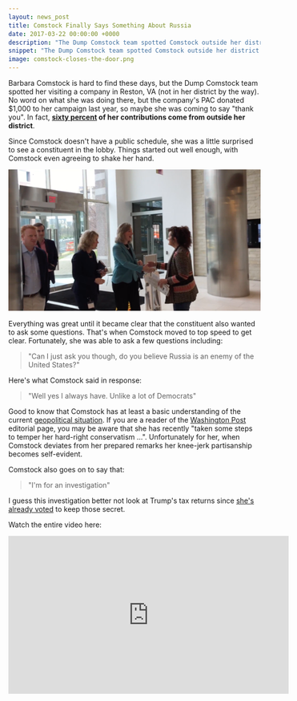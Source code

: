 ```yaml
---
layout: news_post
title: Comstock Finally Says Something About Russia
date: 2017-03-22 00:00:00 +0000
description: "The Dump Comstock team spotted Comstock outside her district in Reston, VA and she had some interesting things to say about Russia."
snippet: "The Dump Comstock team spotted Comstock outside her district in Reston, VA and she had some interesting things to say about Russia."
image: comstock-closes-the-door.png
---
```


Barbara Comstock is hard to find these days, but the Dump Comstock team spotted her visiting a company in Reston, VA (not in her district by the way). No word on what she was doing there, but the company's PAC donated $1,000 to her campaign last year, so maybe she was coming to say "thank you". In fact, **[sixty percent](https://www.opensecrets.org/politicians/geog.php?cycle=2016&cid=N00036023&type=I) of her contributions come from outside her district**.

Since Comstock doesn't have a public schedule, she was a little surprised to see a constituent in the lobby. Things started out well enough, with Comstock even agreeing to shake her hand.

![Comstock shaking hands with a constituent](/images/news/comstock-shakes-hands.png)

Everything was great until it became clear that the constituent also wanted to ask some questions. That's when Comstock moved to top speed to get clear. Fortunately, she was able to ask a few questions including:

> "Can I just ask you though, do you believe Russia is an enemy of the United States?"

Here's what Comstock said in response:

> "Well yes I always have. Unlike a lot of Democrats"

Good to know that Comstock has at least a basic understanding of the current [geopolitical situation](http://www.businessinsider.com/dick-cheney-russia-hack-no-question-act-of-war-2017-3). If you are a reader of the [Washington Post](https://www.washingtonpost.com/opinions/the-posts-picks-for-congress/2016/10/22/75fe0dd2-962d-11e6-bb29-bf2701dbe0a3_story.html) editorial page, you may be aware that she has recently "taken some steps to temper her hard-right conservatism ...". Unfortunately for her, when Comstock deviates from her prepared remarks her knee-jerk partisanship becomes self-evident.

Comstock also goes on to say that:

> "I'm for an investigation"

I guess this investigation better not look at Trump's tax returns since [she's already voted](/comstock-votes-against-release-of-trump-tax-returns/) to keep those secret.

Watch the entire video here:

<iframe width="560" height="315" src="https://www.youtube.com/embed/65AKfqbjnik" frameborder="0" allowfullscreen></iframe>
